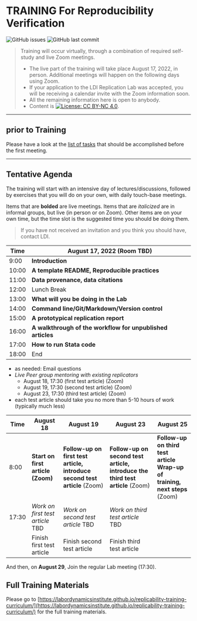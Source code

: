 TRAINING For Reproducibility Verification
=========================================


![GitHub issues](https://img.shields.io/github/issues-raw/labordynamicsinstitute/replicability-training.svg?style=flat) ![GitHub last commit](https://img.shields.io/github/last-commit/labordynamicsinstitute/replicability-training.svg?style=flat)

> Training will occur virtually, through a combination of required self-study and live Zoom meetings. 
> - The live part of the training will take place August 17, 2022, in person. Additional meetings will happen on the following days using Zoom.
> - If your application to the LDI Replication Lab was accepted,  you will be receiving a calendar invite with the Zoom information soon. 
> - All the remaining information here is open to anybody. 
> - Content is [![License: CC BY-NC 4.0](https://licensebuttons.net/l/by-nc/4.0/80x15.png)](https://creativecommons.org/licenses/by-nc/4.0/).

---

prior to Training
------

Please have a look at the [list of tasks](https://labordynamicsinstitute.github.io/replicability-training-curriculum/pre-training.html) that should be accomplished before the first meeting. 

---

Tentative Agenda
----------------

The training will start with an intensive day of lectures/discussions, followed by exercises that you will do on your own, with daily touch-base meetings.

Items that are **bolded** are live meetings. Items that are *italicized* are in informal groups, but live (in person or on Zoom). Other items are on your own time, but the time slot is the suggested time you should be doing them. 

> If you have not received an invitation and you think you should have, contact LDI.

| Time  |  August 17, 2022     (Room TBD)                           |
|-------|-----------------------------------------------------------|
|  9:00 |  **Introduction**      |
| 10:00 |  **A template README, Reproducible practices**                     |
| 11:00 | **Data provenance, data citations**  |
| 12:00 |  Lunch Break                                               |
| 13:00 |  **What will you be doing in the Lab**                    |
| 14:00 |  **Command line/Git/Markdown/Version control**                    |
| 15:00 |  **A prototypical replication report**                        |
| 16:00 |  **A walkthrough of the workflow for unpublished articles** |
| 17:00 | **How to run Stata code** |
| 18:00 | End                           |




- as needed: Email questions
- *Live Peer group mentoring with existing replicators*
  - August 18, 17:30 (first test article) (Zoom)
  - August 19, 17:30 (second test article) (Zoom)
  - August 23, 17:30 (third test article) (Zoom)
- each test article should take you no more than 5-10 hours of work (typically much less)


| Time     | August 18                         |  August 19                          | August 23                          | August 25 |
|----------|-----------------------------------|---------------------------------------|----------------------------------------|----------------------------------------|
| 8:00     | **Start on first article (Zoom)** | **Follow-up on first test article, introduce second test article** (Zoom)  |  **Follow-up on second test article, introduce the third test article** (Zoom) | **Follow-up on third test article**<br>**Wrap-up of training, next steps** (Zoom) | 
| 17:30    | *Work on first test article* <br>TBD | *Work on second test article* TBD |  *Work on third test article* TBD  |  |
|          | Finish first test article           |  Finish second test article           |  Finish third test article    ||                                   

And then, on **August 29**, Join the regular Lab meeting (17:30).

Full Training Materials
----------------------

Please go to [https://labordynamicsinstitute.github.io/replicability-training-curriculum/](https://labordynamicsinstitute.github.io/replicability-training-curriculum/) for the full training materials.

